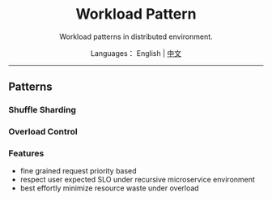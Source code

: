 <h1 align="center">Workload Pattern</h1>

<div align="center">

Workload patterns in distributed environment.

</div>

<div align="center">

Languages： English | [中文](README.zh-cn.md)
</div>

----

## Patterns

### Shuffle Sharding

### Overload Control

### Features

- fine grained request priority based
- respect user expected SLO under recursive microservice environment
- best effortly minimize resource waste under overload

